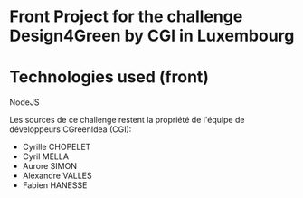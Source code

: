 # Front Project for the challenge Design4Green by CGI in Luxembourg

# Technologies used (front)
NodeJS


Les sources de ce challenge restent la propriété de l'équipe de développeurs CGreenIdea (CGI):
- Cyrille CHOPELET
- Cyril MELLA
- Aurore SIMON
- Alexandre VALLES
- Fabien HANESSE
  
